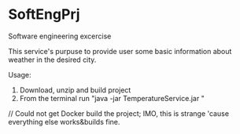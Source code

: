 # SoftEngPrj
Software engineering excercise

This service's purpuse to provide user some basic information about weather in the desired city.

Usage:
1. Download, unzip and build project
2. From the terminal run "java -jar TemperatureService.jar <CityName>"

// Could not get Docker build the project; IMO, this is strange 'cause everything else works&builds fine.
